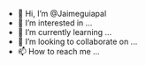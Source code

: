 - 👋 Hi, I’m @Jaimeguiapal
- 👀 I’m interested in ...
- 🌱 I’m currently learning ...
- 💞️ I’m looking to collaborate on ...
- 📫 How to reach me ...

<!---
Jaimeguiapal/Jaimeguiapal is a ✨ special ✨ repository because its `README.md` (this file) appears on your GitHub profile.
You can click the Preview link to take a look at your changes.
--->
